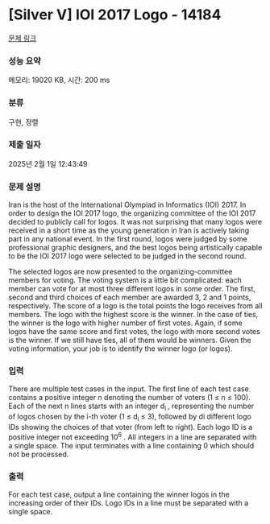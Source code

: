 # [Silver V] IOI 2017 Logo - 14184 

[문제 링크](https://www.acmicpc.net/problem/14184) 

### 성능 요약

메모리: 19020 KB, 시간: 200 ms

### 분류

구현, 정렬

### 제출 일자

2025년 2월 1일 12:43:49

### 문제 설명

<p>Iran is the host of the International Olympiad in Informatics (IOI) 2017. In order to design the IOI 2017 logo, the organizing committee of the IOI 2017 decided to publicly call for logos. It was not surprising that many logos were received in a short time as the young generation in Iran is actively taking part in any national event. In the first round, logos were judged by some professional graphic designers, and the best logos being artistically capable to be the IOI 2017 logo were selected to be judged in the second round.</p>

<p>The selected logos are now presented to the organizing-committee members for voting. The voting system is a little bit complicated: each member can vote for at most three different logos in some order. The first, second and third choices of each member are awarded 3, 2 and 1 points, respectively. The score of a logo is the total points the logo receives from all members. The logo with the highest score is the winner. In the case of ties, the winner is the logo with higher number of first votes. Again, if some logos have the same score and first votes, the logo with more second votes is the winner. If we still have ties, all of them would be winners. Given the voting information, your job is to identify the winner logo (or logos).</p>

### 입력 

 <p>There are multiple test cases in the input. The first line of each test case contains a positive integer n denoting the number of voters (1 ≤ n ≤ 100). Each of the next n lines starts with an integer d<sub>i </sub>, representing the number of logos chosen by the i-th voter (1 ≤ d<sub>i</sub> ≤ 3), followed by di different logo IDs showing the choices of that voter (from left to right). Each logo ID is a positive integer not exceeding 10<sup>6</sup> . All integers in a line are separated with a single space. The input terminates with a line containing 0 which should not be processed.</p>

### 출력 

 <p>For each test case, output a line containing the winner logos in the increasing order of their IDs. Logo IDs in a line must be separated with a single space.</p>

